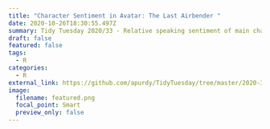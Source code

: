 ```yaml
---
title: "Character Sentiment in Avatar: The Last Airbender "
date: 2020-10-26T18:30:55.497Z
summary: Tidy Tuesday 2020/33 - Relative speaking sentiment of main characters
draft: false
featured: false
tags:
  - R
categories:
  - R
external_link: https://github.com/apurdy/TidyTuesday/tree/master/2020-33
image:
  filename: featured.png
  focal_point: Smart
  preview_only: false
---
```


